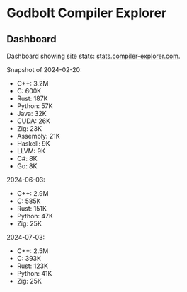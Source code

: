 # Godbolt Compiler Explorer

## Dashboard
Dashboard showing site stats: [stats.compiler-explorer.com](stats.compiler-explorer.com).

Snapshot of 2024-02-20:
- C++: 3.2M
- C: 600K
- Rust: 187K
- Python: 57K
- Java: 32K
- CUDA: 26K
- Zig: 23K
- Assembly: 21K
- Haskell: 9K
- LLVM: 9K
- C#: 8K
- Go: 8K

2024-06-03:
- C++: 2.9M
- C: 585K
- Rust: 151K
- Python: 47K
- Zig: 25K

2024-07-03:
- C++: 2.5M
- C: 393K
- Rust: 123K
- Python: 41K
- Zig: 25K
